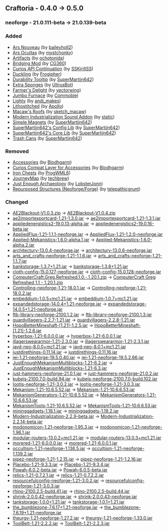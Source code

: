 ## Craftoria - 0.4.0 -> 0.5.0

### neoforge - 21.0.111-beta -> 21.0.139-beta

### Added

  * [Ars Nouveau](https://www.curseforge.com/minecraft/mc-mods/ars-nouveau) (by [baileyholl2](https://www.curseforge.com/members/baileyholl2/projects))
  * [Ars Ocultas](https://www.curseforge.com/minecraft/mc-mods/ars-ocultas) (by [mystchonky](https://www.curseforge.com/members/mystchonky/projects))
  * [Artifacts](https://www.curseforge.com/minecraft/mc-mods/artifacts) (by [ochotonida](https://www.curseforge.com/members/ochotonida/projects))
  * [Bridging Mod](https://www.curseforge.com/minecraft/mc-mods/bridging-mod) (by [CG360](https://www.curseforge.com/members/CG360/projects))
  * [Curios API Continuation](https://www.curseforge.com/minecraft/mc-mods/curios-continuation) (by [SSKirillSS](https://www.curseforge.com/members/SSKirillSS/projects))
  * [Duckling](https://www.curseforge.com/minecraft/mc-mods/duckling) (by [Frogipher](https://www.curseforge.com/members/Frogipher/projects))
  * [Durability Tooltip](https://www.curseforge.com/minecraft/mc-mods/durability-tooltip) (by [SuperMartijn642](https://www.curseforge.com/members/SuperMartijn642/projects))
  * [Extra Sponges](https://www.curseforge.com/minecraft/mc-mods/extra-sponges) (by [UltrusBot](https://www.curseforge.com/members/UltrusBot/projects))
  * [Farmer's Delight](https://www.curseforge.com/minecraft/mc-mods/farmers-delight) (by [vectorwing](https://www.curseforge.com/members/vectorwing/projects))
  * [Jumbo Furnace](https://www.curseforge.com/minecraft/mc-mods/jumbo-furnace) (by [Commoble](https://www.curseforge.com/members/Commoble/projects))
  * [Lighty](https://www.curseforge.com/minecraft/mc-mods/lighty) (by [andi_makes](https://www.curseforge.com/members/andi_makes/projects))
  * [Lithostitched](https://www.curseforge.com/minecraft/mc-mods/lithostitched) (by [Apollo](https://www.curseforge.com/members/Apollo/projects))
  * [Macaw's Roofs](https://www.curseforge.com/minecraft/mc-mods/macaws-roofs) (by [sketch_macaw](https://www.curseforge.com/members/sketch_macaw/projects))
  * [Modern Industrialization Sound Addon](https://www.curseforge.com/minecraft/mc-mods/modern-industrialization-sound-addon) (by [static](https://www.curseforge.com/members/static/projects))
  * [Simple Magnets](https://www.curseforge.com/minecraft/mc-mods/simple-magnets) (by [SuperMartijn642](https://www.curseforge.com/members/SuperMartijn642/projects))
  * [SuperMartijn642's Config Lib](https://www.curseforge.com/minecraft/mc-mods/supermartijn642s-config-lib) (by [SuperMartijn642](https://www.curseforge.com/members/SuperMartijn642/projects))
  * [SuperMartijn642's Core Lib](https://www.curseforge.com/minecraft/mc-mods/supermartijn642s-core-lib) (by [SuperMartijn642](https://www.curseforge.com/members/SuperMartijn642/projects))
  * [Trash Cans](https://www.curseforge.com/minecraft/mc-mods/trash-cans) (by [SuperMartijn642](https://www.curseforge.com/members/SuperMartijn642/projects))

### Removed

  * [Accessories](https://www.curseforge.com/minecraft/mc-mods/accessories) (by [Blodhgarm](https://www.curseforge.com/members/Blodhgarm/projects))
  * [Curios Compat Layer for Accessories](https://www.curseforge.com/minecraft/mc-mods/accessories-cc-layer) (by [Blodhgarm](https://www.curseforge.com/members/Blodhgarm/projects))
  * [Iron Chests](https://www.curseforge.com/minecraft/mc-mods/iron-chests) (by [ProgWML6](https://www.curseforge.com/members/ProgWML6/projects))
  * [JourneyMap](https://www.curseforge.com/minecraft/mc-mods/journeymap) (by [techbrew](https://www.curseforge.com/members/techbrew/projects))
  * [Just Enough Archaeology](https://www.curseforge.com/minecraft/mc-mods/just-enough-archaeology) (by [LobsterJonn](https://www.curseforge.com/members/LobsterJonn/projects))
  * [Repurposed Structures (Neoforge/Forge)](https://www.curseforge.com/minecraft/mc-mods/repurposed-structures) (by [telepathicgrunt](https://www.curseforge.com/members/telepathicgrunt/projects))

### Changed

  * [AE2Blackout-V1.0.3.zip](https://www.curseforge.com/minecraft/texture-packs/ae2-blackout/files/5541533) -> [AE2Blackout-V1.0.4.zip](https://www.curseforge.com/minecraft/texture-packs/ae2-blackout/files/5555545)
  * [ae2importexportcard-1.21-1.3.0.jar](https://www.curseforge.com/minecraft/mc-mods/ae2-import-export-card/files/5520870) -> [ae2importexportcard-1.21-1.3.1.jar](https://www.curseforge.com/minecraft/mc-mods/ae2-import-export-card/files/5551385)
  * [appliedenergistics2-19.0.13-alpha.jar](https://www.curseforge.com/minecraft/mc-mods/applied-energistics-2/files/5541308) -> [appliedenergistics2-19.0.16-beta.jar](https://www.curseforge.com/minecraft/mc-mods/applied-energistics-2/files/5552833)
  * [AppliedFlux-1.21-1.1.1-neoforge.jar](https://www.curseforge.com/minecraft/mc-mods/applied-flux/files/5545246) -> [AppliedFlux-1.21-1.2.0-neoforge.jar](https://www.curseforge.com/minecraft/mc-mods/applied-flux/files/5553519)
  * [Applied-Mekanistics-1.6.0-alpha.1.jar](https://www.curseforge.com/minecraft/mc-mods/applied-mekanistics/files/5530305) -> [Applied-Mekanistics-1.6.0-alpha.2.jar](https://www.curseforge.com/minecraft/mc-mods/applied-mekanistics/files/5564115)
  * [architectury-13.0.4-neoforge.jar](https://www.curseforge.com/minecraft/mc-mods/architectury-api/files/5521987) -> [architectury-13.0.6-neoforge.jar](https://www.curseforge.com/minecraft/mc-mods/architectury-api/files/5553800)
  * [arts_and_crafts-neoforge-1.21-1.1.6.jar](https://www.curseforge.com/minecraft/mc-mods/artsandcrafts/files/5533779) -> [arts_and_crafts-neoforge-1.21-1.1.7.jar](https://www.curseforge.com/minecraft/mc-mods/artsandcrafts/files/5549879)
  * [bankstorage-1.3.7+1.21.jar](https://www.curseforge.com/minecraft/mc-mods/bank-storage/files/5496567) -> [bankstorage-1.3.8+1.21.jar](https://www.curseforge.com/minecraft/mc-mods/bank-storage/files/5548657)
  * [cloth-config-15.0.127-neoforge.jar](https://www.curseforge.com/minecraft/mc-mods/cloth-config/files/5424576) -> [cloth-config-15.0.128-neoforge.jar](https://www.curseforge.com/minecraft/mc-mods/cloth-config/files/5553805)
  * [ComputerCraft.Greg.Refreshed.1.0.-.1.20.1.zip](https://www.curseforge.com/minecraft/texture-packs/computercraft-greg-flavored/files/5524863) -> [ComputerCraft Greg Refreshed 1.1 - 1.20.1.zip](https://www.curseforge.com/minecraft/texture-packs/computercraft-greg-flavored/files/5560613)
  * [Controlling-neoforge-1.21-18.0.1.jar](https://www.curseforge.com/minecraft/mc-mods/controlling/files/5444003) -> [Controlling-neoforge-1.21-18.0.2.jar](https://www.curseforge.com/minecraft/mc-mods/controlling/files/5559515)
  * [embeddium-1.0.5+mc1.21.jar](https://www.curseforge.com/minecraft/mc-mods/embeddium/files/5521849) -> [embeddium-1.0.7+mc1.21.jar](https://www.curseforge.com/minecraft/mc-mods/embeddium/files/5556146)
  * [expandedstorage-14.0.4+1.21-neoforge.jar](https://www.curseforge.com/minecraft/mc-mods/expanded-storage/files/5546040) -> [expandedstorage-14.0.5+1.21-neoforge.jar](https://www.curseforge.com/minecraft/mc-mods/expanded-storage/files/5550709)
  * [ftb-library-neoforge-2100.1.2.jar](https://www.curseforge.com/minecraft/mc-mods/ftb-library-forge/files/5482367) -> [ftb-library-neoforge-2100.1.3.jar](https://www.curseforge.com/minecraft/mc-mods/ftb-library-forge/files/5557408)
  * [guardvillagers-2.2.7-1.21.jar](https://www.curseforge.com/minecraft/mc-mods/guard-villagers/files/5524290) -> [guardvillagers-2.2.8-1.21.jar](https://www.curseforge.com/minecraft/mc-mods/guard-villagers/files/5552800)
  * [HopoBetterMineshaft-[1.21]-1.2.5.jar](https://www.curseforge.com/minecraft/mc-mods/hopo-better-mineshaft/files/5522112) -> [HopoBetterMineshaft-[1.21]-1.2.6.jar](https://www.curseforge.com/minecraft/mc-mods/hopo-better-mineshaft/files/5560527)
  * [hyperbox-1.21-6.0.0.0.jar](https://www.curseforge.com/minecraft/mc-mods/hyperbox/files/5489024) -> [hyperbox-1.21-6.0.0.1.jar](https://www.curseforge.com/minecraft/mc-mods/hyperbox/files/5555553)
  * [illagersweararmor-1.21-2.3.0.jar](https://www.curseforge.com/minecraft/mc-mods/illagers-wear-armor/files/5538867) -> [illagersweararmor-1.21-2.3.1.jar](https://www.curseforge.com/minecraft/mc-mods/illagers-wear-armor/files/5552789)
  * [javd-neo-8.0.0+mc1.21.jar](https://www.curseforge.com/minecraft/mc-mods/javd/files/5424935) -> [javd-neo-8.0.1+mc1.21.jar](https://www.curseforge.com/minecraft/mc-mods/javd/files/5557431)
  * [justdirethings-0.11.14.jar](https://www.curseforge.com/minecraft/mc-mods/just-dire-things/files/5545792) -> [justdirethings-0.11.16.jar](https://www.curseforge.com/minecraft/mc-mods/just-dire-things/files/5549188)
  * [jei-1.21-neoforge-19.5.0.40.jar](https://www.curseforge.com/minecraft/mc-mods/jei/files/5545020) -> [jei-1.21-neoforge-19.5.2.66.jar](https://www.curseforge.com/minecraft/mc-mods/jei/files/5567933)
  * [JustEnoughMekanismMultiblocks-1.21-6.2.jar](https://www.curseforge.com/minecraft/mc-mods/just-enough-mekanism-multiblocks/files/5539244) -> [JustEnoughMekanismMultiblocks-1.21-6.3.jar](https://www.curseforge.com/minecraft/mc-mods/just-enough-mekanism-multiblocks/files/5553567)
  * [just-hammers-neoforge-21.0.1.jar](https://www.curseforge.com/minecraft/mc-mods/justhammers/files/5445845) -> [just-hammers-neoforge-21.0.2.jar](https://www.curseforge.com/minecraft/mc-mods/justhammers/files/5565145)
  * [kubejs-2100.7.0-build.94.jar](https://www.curseforge.com/minecraft/mc-mods/kubejs/files/5545959) -> [kubejs-neoforge-2100.7.0-build.102.jar](https://www.curseforge.com/minecraft/mc-mods/kubejs/files/5557407)
  * [lootjs-neoforge-1.21-3.0.2.jar](https://www.curseforge.com/minecraft/mc-mods/lootjs/files/5537235) -> [lootjs-neoforge-1.21-3.0.3.jar](https://www.curseforge.com/minecraft/mc-mods/lootjs/files/5554840)
  * [Mekanism-1.21-10.6.5.52.jar](https://www.curseforge.com/minecraft/mc-mods/mekanism/files/5523554) -> [Mekanism-1.21-10.6.6.53.jar](https://www.curseforge.com/minecraft/mc-mods/mekanism/files/5552293)
  * [MekanismGenerators-1.21-10.6.5.52.jar](https://www.curseforge.com/minecraft/mc-mods/mekanism-generators/files/5523557) -> [MekanismGenerators-1.21-10.6.6.53.jar](https://www.curseforge.com/minecraft/mc-mods/mekanism-generators/files/5552296)
  * [MekanismTools-1.21-10.6.5.52.jar](https://www.curseforge.com/minecraft/mc-mods/mekanism-tools/files/5523558) -> [MekanismTools-1.21-10.6.6.53.jar](https://www.curseforge.com/minecraft/mc-mods/mekanism-tools/files/5552297)
  * [mininggadgets-1.18.1.jar](https://www.curseforge.com/minecraft/mc-mods/mining-gadgets/files/5491214) -> [mininggadgets-1.18.2.jar](https://www.curseforge.com/minecraft/mc-mods/mining-gadgets/files/5547584)
  * [Modern-Industrialization-2.2.9-beta.jar](https://www.curseforge.com/minecraft/mc-mods/modern-industrialization/files/5529060) -> [Modern-Industrialization-2.2.14-beta.jar](https://www.curseforge.com/minecraft/mc-mods/modern-industrialization/files/5562750)
  * [modonomicon-1.21-neoforge-1.95.3.jar](https://www.curseforge.com/minecraft/mc-mods/modonomicon/files/5519525) -> [modonomicon-1.21-neoforge-1.96.1.jar](https://www.curseforge.com/minecraft/mc-mods/modonomicon/files/5557994)
  * [modular-routers-13.0.2+mc1.21.jar](https://www.curseforge.com/minecraft/mc-mods/modular-routers/files/5498929) -> [modular-routers-13.0.3+mc1.21.jar](https://www.curseforge.com/minecraft/mc-mods/modular-routers/files/5561836)
  * [morered-1.21-6.0.0.0.jar](https://www.curseforge.com/minecraft/mc-mods/more-red/files/5529950) -> [morered-1.21-6.0.0.1.jar](https://www.curseforge.com/minecraft/mc-mods/more-red/files/5555763)
  * [occultism-1.21-neoforge-1.136.5.jar](https://www.curseforge.com/minecraft/mc-mods/occultism/files/5545389) -> [occultism-1.21-neoforge-1.139.2.jar](https://www.curseforge.com/minecraft/mc-mods/occultism/files/5567175)
  * [pipez-neoforge-1.21-1.2.15.jar](https://www.curseforge.com/minecraft/mc-mods/pipez/files/5478848) -> [pipez-neoforge-1.21-1.2.16.jar](https://www.curseforge.com/minecraft/mc-mods/pipez/files/5550819)
  * [Placebo-1.21-9.3.3.jar](https://www.curseforge.com/minecraft/mc-mods/placebo/files/5512396) -> [Placebo-1.21-9.3.4.jar](https://www.curseforge.com/minecraft/mc-mods/placebo/files/5547234)
  * [Powah-6.0.2-beta.jar](https://www.curseforge.com/minecraft/mc-mods/powah-rearchitected/files/5462914) -> [Powah-6.0.5-beta.jar](https://www.curseforge.com/minecraft/mc-mods/powah-rearchitected/files/5552608)
  * [relics-1.21-0.7.2.1.jar](https://www.curseforge.com/minecraft/mc-mods/relics-mod/files/5544686) -> [relics-1.21-0.7.2.2.jar](https://www.curseforge.com/minecraft/mc-mods/relics-mod/files/5554968)
  * [resourcefulconfig-neoforge-1.21-3.0.2.jar](https://www.curseforge.com/minecraft/mc-mods/resourceful-config/files/5481990) -> [resourcefulconfig-neoforge-1.21-3.0.3.jar](https://www.curseforge.com/minecraft/mc-mods/resourceful-config/files/5548748)
  * [rhino-2100.2.5-build.41.jar](https://www.curseforge.com/minecraft/mc-mods/rhino/files/5499585) -> [rhino-2100.2.5-build.44.jar](https://www.curseforge.com/minecraft/mc-mods/rhino/files/5554415)
  * [shrink-2.0.0.42-neoforge.jar](https://www.curseforge.com/minecraft/mc-mods/shrink_/files/5502545) -> [shrink-2.0.0.43-neoforge.jar](https://www.curseforge.com/minecraft/mc-mods/shrink_/files/5550606)
  * [tankstorage-1.0.0+1.21.jar](https://www.curseforge.com/minecraft/mc-mods/tank-storage/files/5545965) -> [tankstorage-1.0.1+1.21.jar](https://www.curseforge.com/minecraft/mc-mods/tank-storage/files/5558038)
  * [the_bumblezone-7.6.17+1.21-neoforge.jar](https://www.curseforge.com/minecraft/mc-mods/the-bumblezone-forge/files/5546375) -> [the_bumblezone-7.6.19+1.21-neoforge.jar](https://www.curseforge.com/minecraft/mc-mods/the-bumblezone-forge/files/5557154)
  * [theurgy-1.21-neoforge-1.27.2.jar](https://www.curseforge.com/minecraft/mc-mods/theurgy/files/5536668) -> [theurgy-1.21-neoforge-1.33.0.jar](https://www.curseforge.com/minecraft/mc-mods/theurgy/files/5567334)
  * [ToolBelt-1.21-2.2.2.jar](https://www.curseforge.com/minecraft/mc-mods/tool-belt/files/5526047) -> [ToolBelt-1.21-2.2.3.jar](https://www.curseforge.com/minecraft/mc-mods/tool-belt/files/5563999)

